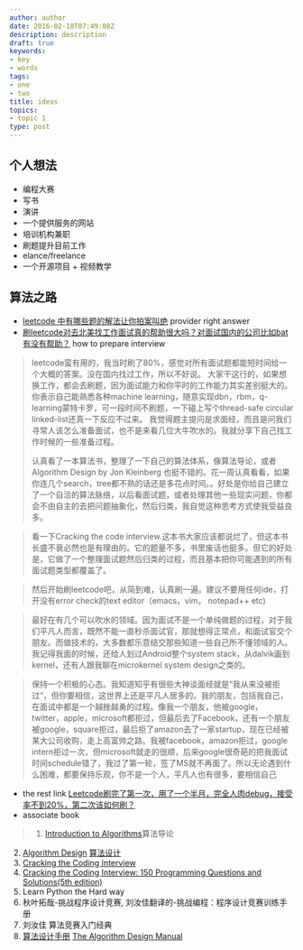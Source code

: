 ```yaml
---
author: author
date: 2016-02-18T07:49:08Z
description: description
draft: true
keywords:
- key
- words
tags:
- one
- two
title: ideas
topics:
- topic 1
type: post
---
```


## 个人想法

* 编程大赛
* 写书
* 演讲
* 一个提供服务的网站
* 培训机构兼职
* 刷题提升目前工作
* elance/freelance
* 一个开源项目 + 视频教学

## 算法之路

* [leetcode 中有哪些题的解法让你拍案叫绝](https://www.zhihu.com/question/35485418) provider right answer
* [刷leetcode对去北美找工作面试真的帮助很大吗？对面试国内的公司比如bat有没有帮助？](https://www.zhihu.com/question/26243279) how to prepare interview

> leetcode蛮有用的，我当时刷了80%，感觉对所有面试题都能短时间给一个大概的答案。没在国内找过工作，所以不好说。
> 大家干这行的，如果想换工作，都会去刷题，因为面试能力和你平时的工作能力其实差别挺大的。你表示自己能熟悉各种machine learning，随意实现dbn，rbm，q-learning蒙特卡罗，可一段时间不刷题，一下碰上写个thread-safe circular linked-list还真一下反应不过来。
> 我觉得题主提问是求面经，而且是问我们寻常人该怎么准备面试，也不是来看几位大牛吹水的。我就分享下自己找工作时候的一些准备过程。
> 
> 认真看了一本算法书，整理了一下自己的算法体系，像算法导论，或者Algorithm Design by Jon Kleinberg 也挺不错的。花一周认真看看，如果你连几个search，tree都不熟的话还是多花点时间。。好处是你给自己建立了一个自洽的算法脉络，以后看面试题，或者处理其他一些现实问题，你都会不由自主的去把问题抽象化，然后归类，我自觉这种思考方式使我受益良多。

> 看一下Cracking the code interview.这本书大家应该都说烂了，但这本书长盛不衰必然也是有理由的。它的题量不多，书里废话也挺多。但它的好处是，它做了一个整理面试题然后归类的过程，而且基本把你可能遇到的所有面试题类型都覆盖了。

> 然后开始刷leetcode吧，从简到难，认真刷一遍。建议不要用任何ide，打开没有error check的text editor（emacs，vim， notepad++ etc)

> 最好在有几个可以吹水的领域。因为面试不是一个单纯做题的过程，对于我们平凡人而言，既然不能一直秒杀面试官，那就想得正常点，和面试官交个朋友。而做技术的，大多数都乐意结交那些知道一些自己所不懂领域的人。我记得我面的时候，还给人划过Android整个system stack，从dalvik画到kernel，还有人跟我聊在microkernel system design之类的。

> 保持一个积极的心态。我知道知乎有很些大神谈面经就是“我从来没被拒过“，但你要相信，这世界上还是平凡人居多的。我的朋友，包括我自己，在面试中都是一个越挫越勇的过程。像我一个朋友，他被google，twitter，apple，microsoft都拒过，但最后去了Facebook，还有一个朋友被google，square拒过，最后拒了amazon去了一家startup，现在已经被某大公司收购，走上高富帅之路。我被facebook，amazon拒过，google intern拒过一次，但microsoft就走的很顺，后来google很奇葩的把我面试时间schedule错了，我过了第一轮，签了MS就不再面了。所以无论遇到什么困难，都要保持乐观，你不是一个人，平凡人也有很多，要相信自己

* the rest link [Leetcode刷完了第一次，用了一个半月，完全人肉debug，接受率不到20%，第二次该如何刷？](https://www.zhihu.com/question/34615079)
* associate book 

> 1. [Introduction to Algorithms](https://book.douban.com/subject/1433399/)算法导论
2. [Algorithm Design](https://book.douban.com/subject/1475870/) [算法设计](https://book.douban.com/subject/2035809/)
3. [Cracking the Coding Interview](https://book.douban.com/subject/10436668/) 
4. [Cracking the Coding Interview: 150 Programming Questions and Solutions(5th edition)](https://book.douban.com/subject/6872527/)
5. Learn Python the Hard way
6. 秋叶拓哉-挑战程序设计竞赛, 刘汝佳翻译的-挑战编程：程序设计竞赛训练手册
7. 刘汝佳 算法竞赛入门经典
8. [算法设计手册](https://book.douban.com/subject/4048566/) [The Algorithm Design Manual](https://book.douban.com/subject/3072383/)
